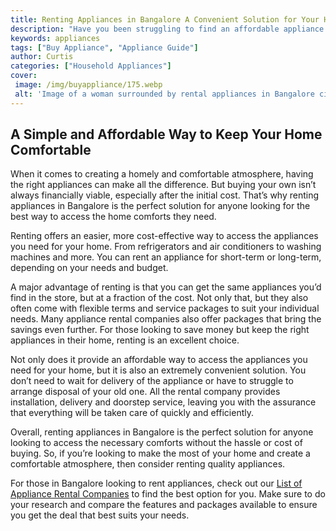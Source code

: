 ```yaml
---
title: Renting Appliances in Bangalore A Convenient Solution for Your Home
description: "Have you been struggling to find an affordable appliance to complete your home in Bangalore Look no further This blog post is an exploration of renting appliances in Bangalore and how it is an easy and convenient solution to your household needs"
keywords: appliances
tags: ["Buy Appliance", "Appliance Guide"]
author: Curtis
categories: ["Household Appliances"]
cover: 
 image: /img/buyappliance/175.webp
 alt: 'Image of a woman surrounded by rental appliances in Bangalore city'
---
```

## A Simple and Affordable Way to Keep Your Home Comfortable
When it comes to creating a homely and comfortable atmosphere, having the right appliances can make all the difference. But buying your own isn’t always financially viable, especially after the initial cost. That’s why renting appliances in Bangalore is the perfect solution for anyone looking for the best way to access the home comforts they need.

Renting offers an easier, more cost-effective way to access the appliances you need for your home. From refrigerators and air conditioners to washing machines and more. You can rent an appliance for short-term or long-term, depending on your needs and budget. 

A major advantage of renting is that you can get the same appliances you’d find in the store, but at a fraction of the cost. Not only that, but they also often come with flexible terms and service packages to suit your individual needs. Many appliance rental companies also offer packages that bring the savings even further. For those looking to save money but keep the right appliances in their home, renting is an excellent choice. 

Not only does it provide an affordable way to access the appliances you need for your home, but it is also an extremely convenient solution. You don’t need to wait for delivery of the appliance or have to struggle to arrange disposal of your old one. All the rental company provides installation, delivery and doorstep service, leaving you with the assurance that everything will be taken care of quickly and efficiently.

Overall, renting appliances in Bangalore is the perfect solution for anyone looking to access the necessary comforts without the hassle or cost of buying. So, if you’re looking to make the most of your home and create a comfortable atmosphere, then consider renting quality appliances.

For those in Bangalore looking to rent appliances, check out our [List of Appliance Rental Companies](./pages/appliance-rental) to find the best option for you. Make sure to do your research and compare the features and packages available to ensure you get the deal that best suits your needs.
